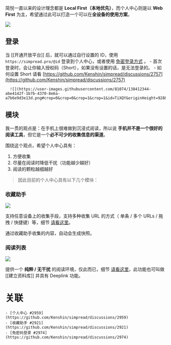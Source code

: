 简悦一直以来的设计理念都是 **Local First（本地优先）**，而个人中心则是以 **Web First** 为主，希望通过此可以打造一个可以在**全设备的使用方案**。

![](https://user-images.githubusercontent.com/81074/138411982-06989838-0a3f-4c08-b1bd-6306ef402c9a.png#crop=0&crop=0&crop=1&crop=1&id=A63Zd&originHeight=928&originWidth=1881&originalType=binary&ratio=1&rotation=0&showTitle=false&status=done&style=none&title=)

## 登录

当 [[开通开放平台]] 后，就可以通过自行设置的 ID，使用 `https://simpread.pro/@id` 登录到个人中心，或者使用 [免密登录方式](https://github.com/Kenshin/simpread/discussions/2974) 。
	- 首次登录时，会让你输入授权码（Short），如果没有设置的话，是无法登录的。
	- 如何设置 Short 请看 [https://github.com/Kenshin/simpread/discussions/2757](https://github.com/Kenshin/simpread/discussions/2757) 
	  
	  ![](https://user-images.githubusercontent.com/81074/138412344-abe4142f-1b7b-4370-8e6a-a7b6e9d3e13d.png#crop=0&crop=0&crop=1&crop=1&id=TiXQY&originHeight=928&originWidth=1881&originalType=binary&ratio=1&rotation=0&showTitle=false&status=done&style=none&title=)
## 模块
  
  我一贯的观点是：在手机上很难做到沉浸式阅读，所以说 **手机并不是一个很好的阅读工具**，但它是一个**必不可少的收集信息的渠道**。
  
  围绕这个观点，希望个人中心具有：
  
  1. 方便收集
  2. 尽量在阅读时降低干扰（功能越少越好）
  3. 阅读的颗粒越细越好
  
  > 因此目前的个人中心具有以下几个模块：
### 收藏助手

![](https://user-images.githubusercontent.com/81074/138418703-d7c3f26b-d8fe-4f63-9c21-1ce96f23b097.png#crop=0&crop=0&crop=1&crop=1&id=pgP0r&originHeight=182&originWidth=795&originalType=binary&ratio=1&rotation=0&showTitle=false&status=done&style=none&title=)

支持任意设备上的收集手段，支持多种收集 URL 的方式（ 单条 / 多个 URLs / 拖拽 / 快捷键）等，细节 [请看这里](https://github.com/Kenshin/simpread/discussions/2921)。

通过收藏助手收集的内容，自动会生成快照。
### 阅读列表

![](https://user-images.githubusercontent.com/81074/138418778-30983fbd-251f-4d0a-9e39-7ca6d774a2dc.png#crop=0&crop=0&crop=1&crop=1&id=JvfJd&originHeight=187&originWidth=803&originalType=binary&ratio=1&rotation=0&showTitle=false&status=done&style=none&title=)

提供一个 **纯粹 / 无干扰** 的阅读环境，仅此而已，细节 [请看这里](https://github.com/Kenshin/simpread/discussions/2954)，此功能也可叫做 [[建立资料库]] 并具有 Deeplink 功能。
# 关联
	- [个人中心 #2959](https://github.com/Kenshin/simpread/discussions/2959)
	- [收藏助手 #2921](https://github.com/Kenshin/simpread/discussions/2921)
	- [免密码登录 #2974](https://github.com/Kenshin/simpread/discussions/2974)